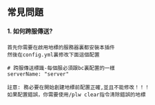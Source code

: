## 常見問題

#### 1. 如何跨服傳送?

```
首先你需要在啟用地標的服務器裏都安裝本插件
然後在config.yml裏修改下面這個配置

# 跨服傳送標識-每個服必須跟bc裏配置的一樣
serverName: "server"

註意: 務必要在開始創建地標前配置正確,並且不能修改！！！
如果配置錯誤，你需要使用/plw clear指令清除錯誤的地標

```